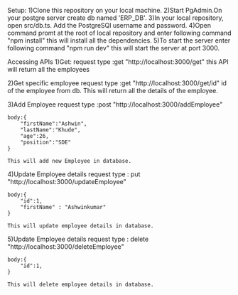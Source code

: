 Setup:
    1)Clone this repository on your local machine.
    2)Start PgAdmin.On your postgre server create db named 'ERP_DB'.
    3)In your local repository, open src/db.ts. Add the PostgreSQl username and password.
    4)Open command promt at the root of local repository and enter following command
        "npm install"
        this will install all the dependencies.
    5)To start the server enter following command
        "npm run dev"
        this will start the server at port 3000.
    
Accessing APIs
1)Get:
    request type :get
    "http://localhost:3000/get"
    this API will return all the employees

2)Get specific employee
    request type :get
    "http://localhost:3000/get/id"
    id of the employee from db.
    This will return all the details of the employee.

3)Add Employee
    request type :post
    "http://localhost:3000/addEmployee"

    body:{
        "firstName":"Ashwin",
        "lastName":"Khude",
        "age":26,
        "position":"SDE"
    }

    This will add new Employee in database.

4)Update Employee details
    request type : put
    "http://localhost:3000/updateEmployee"

    body:{
        "id":1,
        "firstName" : "Ashwinkumar"
    }

    This will update employee details in database.

5)Update Employee details
    request type : delete
    "http://localhost:3000/deleteEmployee"

    body:{
        "id":1,
    }

    This will delete employee details in database.